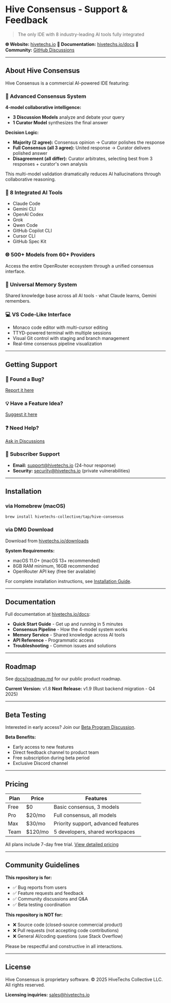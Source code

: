# Hive Consensus - Support & Feedback

> The only IDE with 8 industry-leading AI tools fully integrated

**🌐 Website:** [hivetechs.io](https://hivetechs.io)
**📖 Documentation:** [hivetechs.io/docs](https://hivetechs.io/docs)
**💬 Community:** [GitHub Discussions](https://github.com/hivetechs-collective/hive-consensus-support/discussions)

---

## About Hive Consensus

Hive Consensus is a commercial AI-powered IDE featuring:

### 🧠 Advanced Consensus System

**4-model collaborative intelligence:**
- **3 Discussion Models** analyze and debate your query
- **1 Curator Model** synthesizes the final answer

**Decision Logic:**
- **Majority (2 agree):** Consensus opinion → Curator polishes the response
- **Full Consensus (all 3 agree):** United response → Curator delivers polished answer
- **Disagreement (all differ):** Curator arbitrates, selecting best from 3 responses + curator's own analysis

This multi-model validation dramatically reduces AI hallucinations through collaborative reasoning.

### 🤖 8 Integrated AI Tools

- Claude Code
- Gemini CLI
- OpenAI Codex
- Grok
- Qwen Code
- GitHub Copilot CLI
- Cursor CLI
- GitHub Spec Kit

### 🌐 500+ Models from 60+ Providers

Access the entire OpenRouter ecosystem through a unified consensus interface.

### 🧠 Universal Memory System

Shared knowledge base across all AI tools - what Claude learns, Gemini remembers.

### 💻 VS Code-Like Interface

- Monaco code editor with multi-cursor editing
- TTYD-powered terminal with multiple sessions
- Visual Git control with staging and branch management
- Real-time consensus pipeline visualization

---

## Getting Support

### 🐛 Found a Bug?
[Report it here](https://github.com/hivetechs-collective/hive-consensus-support/issues/new?template=bug_report.yml)

### 💡 Have a Feature Idea?
[Suggest it here](https://github.com/hivetechs-collective/hive-consensus-support/issues/new?template=feature_request.yml)

### ❓ Need Help?
[Ask in Discussions](https://github.com/hivetechs-collective/hive-consensus-support/discussions)

### 📧 Subscriber Support

- **Email:** support@hivetechs.io (24-hour response)
- **Security:** security@hivetechs.io (private vulnerabilities)

---

## Installation

### via Homebrew (macOS)

```bash
brew install hivetechs-collective/tap/hive-consensus
```

### via DMG Download

Download from [hivetechs.io/downloads](https://hivetechs.io/downloads)

**System Requirements:**
- macOS 11.0+ (macOS 13+ recommended)
- 8GB RAM minimum, 16GB recommended
- OpenRouter API key (free tier available)

For complete installation instructions, see [Installation Guide](https://hivetechs.io/docs/installation).

---

## Documentation

Full documentation at [hivetechs.io/docs](https://hivetechs.io/docs):
- **Quick Start Guide** - Get up and running in 5 minutes
- **Consensus Pipeline** - How the 4-model system works
- **Memory Service** - Shared knowledge across AI tools
- **API Reference** - Programmatic access
- **Troubleshooting** - Common issues and solutions

---

## Roadmap

See [docs/roadmap.md](docs/roadmap.md) for our public product roadmap.

**Current Version:** v1.8
**Next Release:** v1.9 (Rust backend migration - Q4 2025)

---

## Beta Testing

Interested in early access? Join our [Beta Program Discussion](https://github.com/hivetechs-collective/hive-consensus-support/discussions/categories/beta-program).

**Beta Benefits:**
- Early access to new features
- Direct feedback channel to product team
- Free subscription during beta period
- Exclusive Discord channel

---

## Pricing

| Plan | Price | Features |
|------|-------|----------|
| Free | $0 | Basic consensus, 3 models |
| Pro | $20/mo | Full consensus, all models |
| Max | $30/mo | Priority support, advanced features |
| Team | $120/mo | 5 developers, shared workspaces |

All plans include 7-day free trial. [View detailed pricing](https://hivetechs.io/pricing)

---

## Community Guidelines

**This repository is for:**
- ✅ Bug reports from users
- ✅ Feature requests and feedback
- ✅ Community discussions and Q&A
- ✅ Beta testing coordination

**This repository is NOT for:**
- ❌ Source code (closed-source commercial product)
- ❌ Pull requests (not accepting code contributions)
- ❌ General AI/coding questions (use Stack Overflow)

Please be respectful and constructive in all interactions.

---

## License

Hive Consensus is proprietary software.
© 2025 HiveTechs Collective LLC. All rights reserved.

**Licensing inquiries:** sales@hivetechs.io
